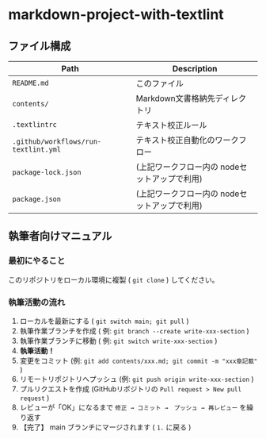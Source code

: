 # markdown-project-with-textlint
## ファイル構成

| Path                                 | Description                                   |
| --                                   | --                                            |
| `README.md`                          | このファイル                                  |
| `contents/`                          | Markdown文書格納先ディレクトリ                |
| `.textlintrc`                        | テキスト校正ルール                            |
| `.github/workflows/run-textlint.yml` | テキスト校正自動化のワークフロー              |
| `package-lock.json`                  | (上記ワークフロー内の nodeセットアップで利用) |
| `package.json`                       | (上記ワークフロー内の nodeセットアップで利用) |

## 執筆者向けマニュアル
### 最初にやること

このリポジトリをローカル環境に複製 ( `git clone` ) してください。

### 執筆活動の流れ

1. ローカルを最新にする ( `git switch main; git pull` )
2. 執筆作業ブランチを作成 ( 例: `git branch --create write-xxx-section` )
3. 執筆作業ブランチに移動 ( 例: `git switch write-xxx-section` )
4. **執筆活動！**
5. 変更をコミット (例: `git add contents/xxx.md; git commit -m "xxx章記載"` )
6. リモートリポジトリへプッシュ (例: `git push origin write-xxx-section` )
7. プルリクエストを作成 (GitHubリポジトリの `Pull request > New pull request` )
8. レビューが「OK」になるまで `修正 → コミット →　プッシュ → 再レビュー` を繰り返す
9. 【完了】 main ブランチにマージされます ( `1.` に戻る )
